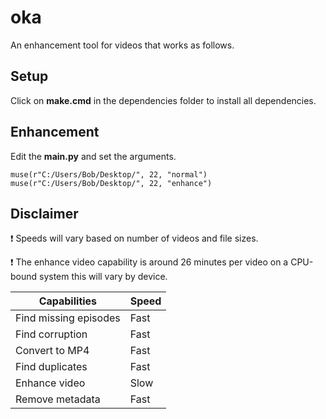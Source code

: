 # oka

An enhancement tool for videos that works as follows.

## Setup
Click on **make.cmd** in the dependencies folder to install all dependencies.

## Enhancement
Edit the **main.py** and set the arguments.
```
muse(r"C:/Users/Bob/Desktop/", 22, "normal")
muse(r"C:/Users/Bob/Desktop/", 22, "enhance")
```

## Disclaimer

:exclamation: Speeds will vary based on number of videos and file sizes.

:exclamation: The enhance video capability is around 26 minutes per video on a CPU-bound system this will vary by device.

| Capabilities | Speed |
|----|----|
| Find missing episodes | Fast |
| Find corruption | Fast |
| Convert to MP4 | Fast |
| Find duplicates | Fast |
| Enhance video | Slow |
| Remove metadata | Fast |
